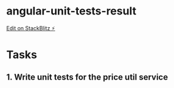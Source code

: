 # angular-unit-tests-result

[Edit on StackBlitz ⚡️](https://stackblitz.com/edit/angular-unit-tests-ib27gf)

# Tasks

## 1. Write unit tests for the price util service
